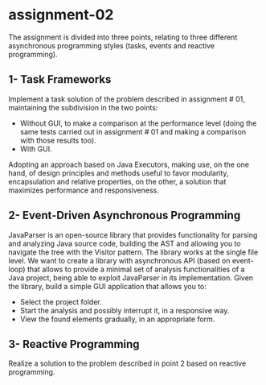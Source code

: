 # assignment-02
The assignment is divided into three points, relating to three different asynchronous programming styles (tasks, events and reactive programming).
## 1- Task Frameworks
Implement a task solution of the problem described in assignment # 01, maintaining the subdivision in the two points:
- Without GUI, to make a comparison at the performance level (doing the same tests carried out in assignment # 01 and making a comparison with those results too).
- With GUI.

Adopting an approach based on Java Executors, making use, on the one hand, of design principles and methods useful to favor modularity, encapsulation and relative properties, on the other, a solution that maximizes performance and responsiveness.
## 2- Event-Driven Asynchronous Programming
JavaParser is an open-source library that provides functionality for parsing and analyzing Java source code, building the AST and allowing you to navigate the tree with the Visitor pattern. The library works at the single file level.
We want to create a library with asynchronous API (based on event-loop) that allows to provide a minimal set of analysis functionalities of a Java project, being able to exploit JavaParser in its implementation.
Given the library, build a simple GUI application that allows you to:
- Select the project folder.
- Start the analysis and possibly interrupt it, in a responsive way.
- View the found elements gradually, in an appropriate form.
## 3- Reactive Programming
Realize a solution to the problem described in point 2 based on reactive programming.
